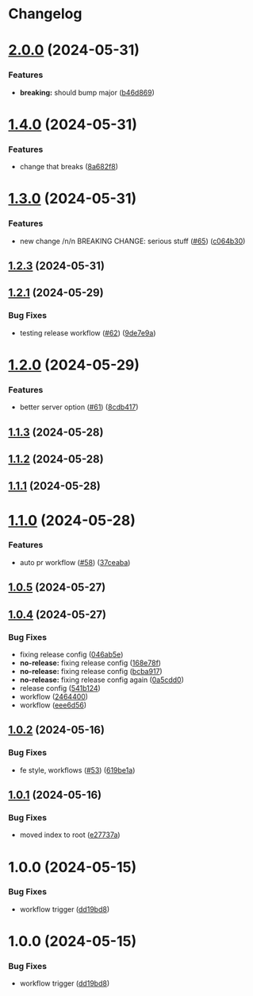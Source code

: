 # Changelog

# [2.0.0](https://github.com/nikolajovancevic/automating-stuff/compare/1.4.0...2.0.0) (2024-05-31)


### Features

* **breaking:** should bump major ([b46d869](https://github.com/nikolajovancevic/automating-stuff/commit/b46d86921ab1de832d705b26d414f503a1405ca3))

# [1.4.0](https://github.com/nikolajovancevic/automating-stuff/compare/1.3.0...1.4.0) (2024-05-31)


### Features

* change that breaks ([8a682f8](https://github.com/nikolajovancevic/automating-stuff/commit/8a682f88bfac340ebe047417a66d07040803b5cb))

# [1.3.0](https://github.com/nikolajovancevic/automating-stuff/compare/1.2.3...1.3.0) (2024-05-31)


### Features

* new change /n/n BREAKING CHANGE: serious stuff ([#65](https://github.com/nikolajovancevic/automating-stuff/issues/65)) ([c064b30](https://github.com/nikolajovancevic/automating-stuff/commit/c064b308d318cbef8259bad3dd57b4dd981e9520))

## [1.2.3](https://github.com/nikolajovancevic/automating-stuff/compare/1.2.2...1.2.3) (2024-05-31)

## [1.2.1](https://github.com/nikolajovancevic/automating-stuff/compare/1.2.0...1.2.1) (2024-05-29)


### Bug Fixes

* testing release workflow ([#62](https://github.com/nikolajovancevic/automating-stuff/issues/62)) ([9de7e9a](https://github.com/nikolajovancevic/automating-stuff/commit/9de7e9a705705d6953e7fe6937e1860252851a35))

# [1.2.0](https://github.com/nikolajovancevic/automating-stuff/compare/1.1.3...1.2.0) (2024-05-29)


### Features

* better server option ([#61](https://github.com/nikolajovancevic/automating-stuff/issues/61)) ([8cdb417](https://github.com/nikolajovancevic/automating-stuff/commit/8cdb417557b05c051662bca64f39222c738678e2))

## [1.1.3](https://github.com/nikolajovancevic/automating-stuff/compare/1.1.2...1.1.3) (2024-05-28)

## [1.1.2](https://github.com/nikolajovancevic/automating-stuff/compare/1.1.1...1.1.2) (2024-05-28)

## [1.1.1](https://github.com/nikolajovancevic/automating-stuff/compare/1.1.0...1.1.1) (2024-05-28)

# [1.1.0](https://github.com/nikolajovancevic/automating-stuff/compare/1.0.5...1.1.0) (2024-05-28)


### Features

* auto pr workflow ([#58](https://github.com/nikolajovancevic/automating-stuff/issues/58)) ([37ceaba](https://github.com/nikolajovancevic/automating-stuff/commit/37ceabaf71c9365aa632492da66b25a3a62708c9))

## [1.0.5](https://github.com/nikolajovancevic/automating-stuff/compare/v1.0.4...1.0.5) (2024-05-27)

## [1.0.4](https://github.com/nikolajovancevic/automating-stuff/compare/v1.0.3...v1.0.4) (2024-05-27)


### Bug Fixes

* fixing release config ([046ab5e](https://github.com/nikolajovancevic/automating-stuff/commit/046ab5eb3110eee8347f55012b8643e293e5966f))
* **no-release:** fixing release config ([168e78f](https://github.com/nikolajovancevic/automating-stuff/commit/168e78faeb2954ea8a598d080e736a5cdcfb8930))
* **no-release:** fixing release config ([bcba917](https://github.com/nikolajovancevic/automating-stuff/commit/bcba91783750a278cde6126db144ba4bad715c14))
* **no-release:** fixing release config again ([0a5cdd0](https://github.com/nikolajovancevic/automating-stuff/commit/0a5cdd01ecdcc36ec8d9dcc7c652be24c0d46657))
* release config ([541b124](https://github.com/nikolajovancevic/automating-stuff/commit/541b124dfc0b558f7930defd50901c47bf93d689))
* workflow ([2464400](https://github.com/nikolajovancevic/automating-stuff/commit/2464400c57f57d698a37bf980b283cc3037ecdf2))
* workflow ([eee6d56](https://github.com/nikolajovancevic/automating-stuff/commit/eee6d565fffa9d1b1af5c127f1bef0c154c825ae))

## [1.0.2](https://github.com/nikolajovancevic/automating-stuff/compare/v1.0.1...v1.0.2) (2024-05-16)


### Bug Fixes

* fe style, workflows ([#53](https://github.com/nikolajovancevic/automating-stuff/issues/53)) ([619be1a](https://github.com/nikolajovancevic/automating-stuff/commit/619be1a506184f6dfc36d5c3908874c0a27d15f7))

## [1.0.1](https://github.com/nikolajovancevic/automating-stuff/compare/v1.0.0...v1.0.1) (2024-05-16)


### Bug Fixes

* moved index to root ([e27737a](https://github.com/nikolajovancevic/automating-stuff/commit/e27737abd5992b89002ed869179a2e7d356304bb))

# 1.0.0 (2024-05-15)


### Bug Fixes

* workflow trigger ([dd19bd8](https://github.com/nikolajovancevic/automating-stuff/commit/dd19bd8117c632c960cfe51117713e48b3438e94))

# 1.0.0 (2024-05-15)


### Bug Fixes

* workflow trigger ([dd19bd8](https://github.com/nikolajovancevic/automating-stuff/commit/dd19bd8117c632c960cfe51117713e48b3438e94))
